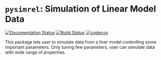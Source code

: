 # `pysimrel`: Simulation of Linear Model Data

[![Documentation Status](https://readthedocs.org/projects/pysimrel/badge/?version=latest)](http://pysimrel.readthedocs.io/?badge=latest)
[![Build Status](https://travis-ci.org/simulatr/pysimrel.svg?branch=master)](https://travis-ci.org/simulatr/pysimrel)
[![codecov](https://codecov.io/gh/simulatr/pysimrel/branch/master/graph/badge.svg)](https://codecov.io/gh/simulatr/pysimrel)


This package lets user to simulate data from a liner model controlling some important parameters. Only tuning few parameters, user can simulate data with wide range of properties.

